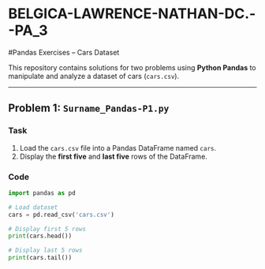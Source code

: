 # BELGICA-LAWRENCE-NATHAN-DC.--PA_3


#Pandas Exercises – Cars Dataset  

This repository contains solutions for two problems using **Python Pandas** to manipulate and analyze a dataset of cars (`cars.csv`).  

---

## Problem 1: `Surname_Pandas-P1.py`  

### Task 
1. Load the `cars.csv` file into a Pandas DataFrame named `cars`.  
2. Display the **first five** and **last five** rows of the DataFrame.  

### Code  
```python
import pandas as pd

# Load dataset
cars = pd.read_csv('cars.csv')

# Display first 5 rows
print(cars.head())

# Display last 5 rows
print(cars.tail())
